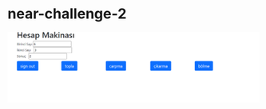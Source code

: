 # near-challenge-2
 
[![Near Knowledge Demo](https://raw.githubusercontent.com/digifelis/near-challenge-2/main/screen.png)](https://loom.com/share/80b022ad7358465b8daaf8236473e673)
